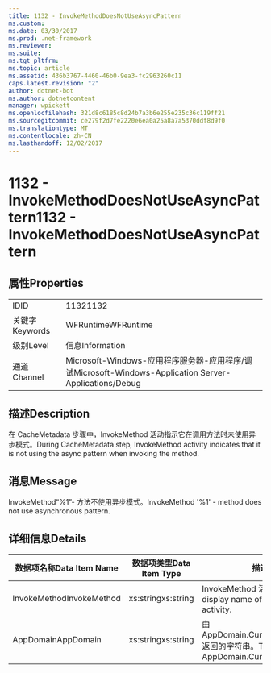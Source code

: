 ```yaml
---
title: 1132 - InvokeMethodDoesNotUseAsyncPattern
ms.custom: 
ms.date: 03/30/2017
ms.prod: .net-framework
ms.reviewer: 
ms.suite: 
ms.tgt_pltfrm: 
ms.topic: article
ms.assetid: 436b3767-4460-46b0-9ea3-fc2963260c11
caps.latest.revision: "2"
author: dotnet-bot
ms.author: dotnetcontent
manager: wpickett
ms.openlocfilehash: 321d8c6185c8d24b7a3b6e255e235c36c119ff21
ms.sourcegitcommit: ce279f2d7fe2220e6ea0a25a8a7a5370ddf8d9f0
ms.translationtype: MT
ms.contentlocale: zh-CN
ms.lasthandoff: 12/02/2017
---
```

# <a name="1132---invokemethoddoesnotuseasyncpattern"></a><span data-ttu-id="dbf1c-102">1132 - InvokeMethodDoesNotUseAsyncPattern</span><span class="sxs-lookup"><span data-stu-id="dbf1c-102">1132 - InvokeMethodDoesNotUseAsyncPattern</span></span>
## <a name="properties"></a><span data-ttu-id="dbf1c-103">属性</span><span class="sxs-lookup"><span data-stu-id="dbf1c-103">Properties</span></span>  
  
|||  
|-|-|  
|<span data-ttu-id="dbf1c-104">ID</span><span class="sxs-lookup"><span data-stu-id="dbf1c-104">ID</span></span>|<span data-ttu-id="dbf1c-105">1132</span><span class="sxs-lookup"><span data-stu-id="dbf1c-105">1132</span></span>|  
|<span data-ttu-id="dbf1c-106">关键字</span><span class="sxs-lookup"><span data-stu-id="dbf1c-106">Keywords</span></span>|<span data-ttu-id="dbf1c-107">WFRuntime</span><span class="sxs-lookup"><span data-stu-id="dbf1c-107">WFRuntime</span></span>|  
|<span data-ttu-id="dbf1c-108">级别</span><span class="sxs-lookup"><span data-stu-id="dbf1c-108">Level</span></span>|<span data-ttu-id="dbf1c-109">信息</span><span class="sxs-lookup"><span data-stu-id="dbf1c-109">Information</span></span>|  
|<span data-ttu-id="dbf1c-110">通道</span><span class="sxs-lookup"><span data-stu-id="dbf1c-110">Channel</span></span>|<span data-ttu-id="dbf1c-111">Microsoft-Windows-应用程序服务器-应用程序/调试</span><span class="sxs-lookup"><span data-stu-id="dbf1c-111">Microsoft-Windows-Application Server-Applications/Debug</span></span>|  
  
## <a name="description"></a><span data-ttu-id="dbf1c-112">描述</span><span class="sxs-lookup"><span data-stu-id="dbf1c-112">Description</span></span>  
 <span data-ttu-id="dbf1c-113">在 CacheMetadata 步骤中，InvokeMethod 活动指示它在调用方法时未使用异步模式。</span><span class="sxs-lookup"><span data-stu-id="dbf1c-113">During CacheMetadata step, InvokeMethod activity indicates that it is not using the async pattern when invoking the method.</span></span>  
  
## <a name="message"></a><span data-ttu-id="dbf1c-114">消息</span><span class="sxs-lookup"><span data-stu-id="dbf1c-114">Message</span></span>  
 <span data-ttu-id="dbf1c-115">InvokeMethod“%1”- 方法不使用异步模式。</span><span class="sxs-lookup"><span data-stu-id="dbf1c-115">InvokeMethod '%1' - method does not use asynchronous pattern.</span></span>  
  
## <a name="details"></a><span data-ttu-id="dbf1c-116">详细信息</span><span class="sxs-lookup"><span data-stu-id="dbf1c-116">Details</span></span>  
  
|<span data-ttu-id="dbf1c-117">数据项名称</span><span class="sxs-lookup"><span data-stu-id="dbf1c-117">Data Item Name</span></span>|<span data-ttu-id="dbf1c-118">数据项类型</span><span class="sxs-lookup"><span data-stu-id="dbf1c-118">Data Item Type</span></span>|<span data-ttu-id="dbf1c-119">描述</span><span class="sxs-lookup"><span data-stu-id="dbf1c-119">Description</span></span>|  
|--------------------|--------------------|-----------------|  
|<span data-ttu-id="dbf1c-120">InvokeMethod</span><span class="sxs-lookup"><span data-stu-id="dbf1c-120">InvokeMethod</span></span>|<span data-ttu-id="dbf1c-121">xs:string</span><span class="sxs-lookup"><span data-stu-id="dbf1c-121">xs:string</span></span>|<span data-ttu-id="dbf1c-122">InvokeMethod 活动的显示名称。</span><span class="sxs-lookup"><span data-stu-id="dbf1c-122">The display name of the InvokeMethod activity.</span></span>|  
|<span data-ttu-id="dbf1c-123">AppDomain</span><span class="sxs-lookup"><span data-stu-id="dbf1c-123">AppDomain</span></span>|<span data-ttu-id="dbf1c-124">xs:string</span><span class="sxs-lookup"><span data-stu-id="dbf1c-124">xs:string</span></span>|<span data-ttu-id="dbf1c-125">由 AppDomain.CurrentDomain.FriendlyName 返回的字符串。</span><span class="sxs-lookup"><span data-stu-id="dbf1c-125">The string returned by AppDomain.CurrentDomain.FriendlyName.</span></span>|
